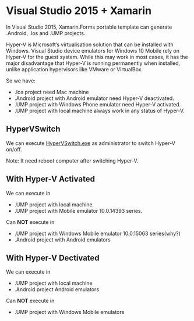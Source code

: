 # Visual Studio 2015 + Xamarin

In Visual Studio 2015, Xamarin.Forms portable template can generate .Android, .Ios and .UMP projects.

Hyper-V is Microsoft’s virtualisation solution that can be installed with Windows. 
Visual Studio device emulators for Windows 10 Mobile rely on Hyper-V for the guest system. 
While this may work in most cases, it has the major disadvantage that Hyper-V is running permanently when installed, 
unlike application hypervisors like VMware or VirtualBox.

So we have:
* .Ios project need Mac machine
* .Android project with Android emulator need Hyper-V deactivated.
* .UMP project with Windows Phone emulator need Hyper-V activated.
* .UMP project with local machine always work in any status of Hyper-V.

## HyperVSwitch
We can execute [HyperVSwitch.exe](https://unclassified.software/en/apps/hypervswitch) as administrator to switch Hyper-V on/off.

Note: It need reboot computer after switching Hyper-V.

## With Hyper-V Activated
We can execute in
* .UMP project with local machine.
* .UMP project with Mobile emulator 10.0.14393 series.

Can **NOT** execute in
* .UMP project with Windows Mobile emulator 10.0.15063 series(why?)
* .Android project with Android emulators

## With Hyper-V Dectivated
We can execute in
* .UMP project with local machine
* .Android project Android emulators

Can **NOT** execute in
* .UMP project with Windows Mobile emulators
